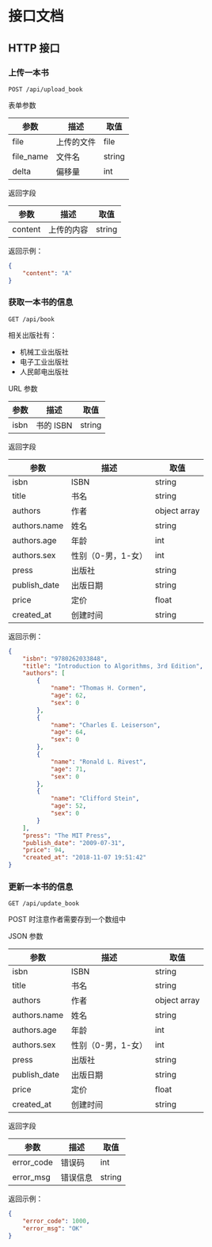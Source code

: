 # 接口文档

## HTTP 接口

### 上传一本书

`POST /api/upload_book`

表单参数

|参数|描述|取值|
|-------|--------|--------|
|file|上传的文件|file|
|file_name|文件名|string|
|delta|偏移量|int|

返回字段

|参数|描述|取值|
|-------|--------|--------|
|content|上传的内容|string|

返回示例：
```json
{
	"content": "A"
}
```


### 获取一本书的信息

`GET /api/book`

相关出版社有：
- 机械工业出版社
- 电子工业出版社
- 人民邮电出版社

URL 参数

|参数|描述|取值|
|-------|--------|--------|
|isbn|书的 ISBN|string|

返回字段

|参数|描述|取值|
|-------|--------|--------|
|isbn|ISBN|string|
|title|书名|string|
|authors|作者|object array|
|authors.name|姓名|string|
|authors.age|年龄|int|
|authors.sex|性别（0-男，1-女）|int|
|press|出版社|string|
|publish_date|出版日期|string|
|price|定价|float|
|created_at|创建时间|string|

返回示例：
```json
{
	"isbn": "9780262033848",
	"title": "Introduction to Algorithms, 3rd Edition",
	"authors": [
		{
			"name": "Thomas H. Cormen",
			"age": 62,
			"sex": 0
		},
		{
			"name": "Charles E. Leiserson",
			"age": 64,
			"sex": 0
		},
		{
			"name": "Ronald L. Rivest",
			"age": 71,
			"sex": 0
		},
		{
			"name": "Clifford Stein",
			"age": 52,
			"sex": 0
		}
	],
	"press": "The MIT Press",
	"publish_date": "2009-07-31",
	"price": 94,
	"created_at": "2018-11-07 19:51:42"
}
```


### 更新一本书的信息

`GET /api/update_book`

POST 时注意作者需要存到一个数组中

JSON 参数

|参数|描述|取值|
|-------|--------|--------|
|isbn|ISBN|string|
|title|书名|string|
|authors|作者|object array|
|authors.name|姓名|string|
|authors.age|年龄|int|
|authors.sex|性别（0-男，1-女）|int|
|press|出版社|string|
|publish_date|出版日期|string|
|price|定价|float|
|created_at|创建时间|string|

返回字段

|参数|描述|取值|
|-------|--------|--------|
|error_code|错误码|int|
|error_msg|错误信息|string|

返回示例：
```json
{
	"error_code": 1000,
	"error_msg": "OK"
}
```
